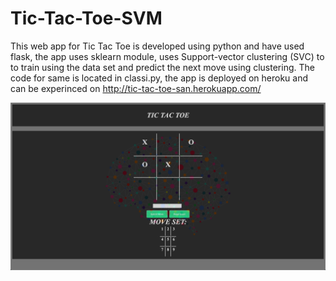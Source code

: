 # Tic-Tac-Toe-SVM

This web app for Tic Tac Toe is developed using python and have used flask, the app uses sklearn module, uses Support-vector clustering (SVC)
to to train using the data set and predict the next move using clustering. The code for same is located in classi.py, the app is deployed on heroku and can be experinced on http://tic-tac-toe-san.herokuapp.com/

![alert text](https://github.com/SanalLisboa/Tic-Tac-Toe-SVM/blob/master/Screenshot%202019-06-03%20at%2012.47.26%20PM.png)
